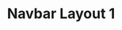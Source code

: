 ---
title: Navbar Layout 1
tags: ["posts", "navbar"]
URL: \code-preview\navbar.html
cssCode: | 
    /*
    Navbar
    */ 
    .navbar {
        display: flex;
        align-items: center;
        justify-content: space-between;
        padding: 10px 20px;
        color: #fff;
        border-bottom: #fff solid 1px;
    }

    .navbar .logo {
        font-size: 24px;
        font-weight: bold;
        color: var(--purple);
    }

    .nav-links {
        display: flex;
        list-style: none;
    }

    .nav-links li {
        margin-left: 20px;
    }

    .nav-links a {
        color: #fff;
        text-decoration: none;
        font-size: 18px;
    }

    .hamburger {
        display: none;
        font-size: 24px;
        cursor: pointer;
    }

    #menu-toggle {
        display: none;
    }

    @media (max-width: 768px) {
        .nav-links {
            display: none;
            flex-direction: column;
            width: 100%;
            background-color: #333;
            position: absolute;
            top: 60px;
            left: 0;
        }

        .nav-links li {
            margin: 10px 0;
            text-align: center;
        }

        .nav-links a {
            font-size: 20px;
        }

        #menu-toggle:checked + .hamburger + .nav-links {
            display: flex;
        }

        .hamburger {
            display: block;
        }
    }
htmlCode: | 
    <nav class="navbar">
        <div class="logo">Paper Boy</div>
        <input type="checkbox" id="menu-toggle">
        <label for="menu-toggle" class="hamburger">&#9776;</label>
        <ul class="nav-links">
            <li><a href="#">Home</a></li>
            <li><a href="#">About</a></li>
            <li><a href="#">Services</a></li>
            <li><a href="#">Contact</a></li>
        </ul>
    </nav>
---